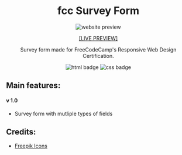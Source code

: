 <h1 align="center">fcc Survey Form</h1>

<p align="center">
  <img alt="website preview" src="https://www.site-shot.com/cached_image/PxlfoCGkEeqZ2gJCrBEABA">
</p>

<p align="center"><a href="https://codepen.io/merkund/full/RvMNeK" target="_blank">[LIVE PREVIEW]</a></p>

<p align="center">Survey form made for FreeCodeCamp's Responsive Web Design Certification.</p>

<p align="center">
  <img alt="html badge" src="https://img.shields.io/badge/HTML5-orange?style=flat-square">
  <img alt="css badge" src="https://img.shields.io/badge/CSS3-blue?style=flat-square">
</p>

<h2>Main features:</h2>
<h4>v 1.0</h4>
<ul>
  <li>Survey form with mutliple types of fields</li>
</ul>

<h2>Credits:</h2>
<ul>
  <li><a href="https://www.freepik.com/" target="_blank">Freepik Icons</a></li>
</ul>
